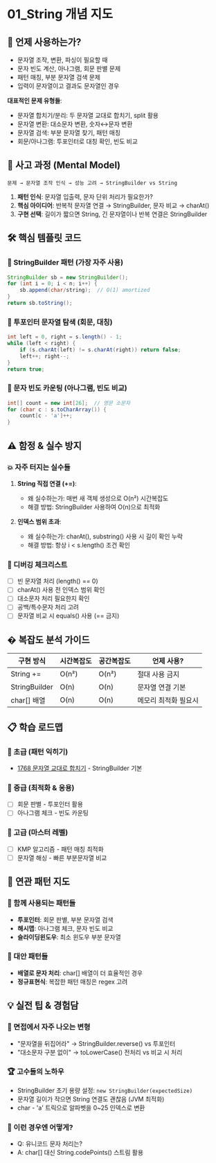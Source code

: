# 01_String 개념 지도

## 🎯 언제 사용하는가?
- 문자열 조작, 변환, 파싱이 필요할 때
- 문자 빈도 계산, 아나그램, 회문 판별 문제
- 패턴 매칭, 부분 문자열 검색 문제
- 입력이 문자열이고 결과도 문자열인 경우

**대표적인 문제 유형들**:
- 문자열 합치기/분리: 두 문자열 교대로 합치기, split 활용
- 문자열 변환: 대소문자 변환, 숫자↔문자 변환
- 문자열 검색: 부분 문자열 찾기, 패턴 매칭
- 회문/아나그램: 투포인터로 대칭 확인, 빈도 비교

## 🧠 사고 과정 (Mental Model)
```
문제 → 문자열 조작 인식 → 성능 고려 → StringBuilder vs String
```

1. **패턴 인식**: 문자열 입출력, 문자 단위 처리가 필요한가?
2. **핵심 아이디어**: 반복적 문자열 연결 → StringBuilder, 문자 비교 → charAt()
3. **구현 선택**: 길이가 짧으면 String, 긴 문자열이나 반복 연결은 StringBuilder

## 🛠️ 핵심 템플릿 코드

### 🔸 StringBuilder 패턴 (가장 자주 사용)
```java
StringBuilder sb = new StringBuilder();
for (int i = 0; i < n; i++) {
    sb.append(char/string);  // O(1) amortized
}
return sb.toString();
```

### 🔸 투포인터 문자열 탐색 (회문, 대칭)
```java
int left = 0, right = s.length() - 1;
while (left < right) {
    if (s.charAt(left) != s.charAt(right)) return false;
    left++; right--;
}
return true;
```

### 🔸 문자 빈도 카운팅 (아나그램, 빈도 비교)
```java
int[] count = new int[26];  // 영문 소문자
for (char c : s.toCharArray()) {
    count[c - 'a']++;
}
```

## ⚠️ 함정 & 실수 방지

### 💥 자주 터지는 실수들
1. **String 직접 연결 (+=)**:
   - 왜 실수하는가: 매번 새 객체 생성으로 O(n²) 시간복잡도
   - 해결 방법: StringBuilder 사용하여 O(n)으로 최적화
   
2. **인덱스 범위 초과**:
   - 왜 실수하는가: charAt(), substring() 사용 시 길이 확인 누락
   - 해결 방법: 항상 i < s.length() 조건 확인

### 🎯 디버깅 체크리스트
- [ ] 빈 문자열 처리 (length() == 0)
- [ ] charAt() 사용 전 인덱스 범위 확인
- [ ] 대소문자 처리 필요한지 확인
- [ ] 공백/특수문자 처리 고려
- [ ] 문자열 비교 시 equals() 사용 (== 금지)

## � 복잡도 분석 가이드

| 구현 방식 | 시간복잡도 | 공간복잡도 | 언제 사용? |
|-----------|------------|------------|------------|
| String += | O(n²) | O(n²) | 절대 사용 금지 |
| StringBuilder | O(n) | O(n) | 문자열 연결 기본 |
| char[] 배열 | O(n) | O(n) | 메모리 최적화 필요시 |

## 📋 학습 로드맵

### 🥉 초급 (패턴 익히기)
- [1768 문자열 교대로 합치기](./notes/1768_merge_strings_alternately.md) - StringBuilder 기본

### 🥈 중급 (최적화 & 응용)  
- [ ] 회문 판별 - 투포인터 활용
- [ ] 아나그램 체크 - 빈도 카운팅

### 🥇 고급 (마스터 레벨)
- [ ] KMP 알고리즘 - 패턴 매칭 최적화
- [ ] 문자열 해싱 - 빠른 부분문자열 비교

## 🔗 연관 패턴 지도

### 🤝 함께 사용되는 패턴들
- **투포인터**: 회문 판별, 부분 문자열 검색
- **해시맵**: 아나그램 체크, 문자 빈도 비교
- **슬라이딩윈도우**: 최소 윈도우 부분 문자열

### 🔀 대안 패턴들  
- **배열로 문자 처리**: char[] 배열이 더 효율적인 경우
- **정규표현식**: 복잡한 패턴 매칭은 regex 고려

## 💡 실전 팁 & 경험담

### 🎪 면접에서 자주 나오는 변형
- "문자열을 뒤집어라" → StringBuilder.reverse() vs 투포인터
- "대소문자 구분 없이" → toLowerCase() 전처리 vs 비교 시 처리

### 🏆 고수들의 노하우
- StringBuilder 초기 용량 설정: `new StringBuilder(expectedSize)`
- 문자열 길이가 작으면 String 연결도 괜찮음 (JVM 최적화)
- char - 'a' 트릭으로 알파벳을 0~25 인덱스로 변환

### 🤔 이런 경우엔 어떻게?
- Q: 유니코드 문자 처리는?
- A: char[] 대신 String.codePoints() 스트림 활용
